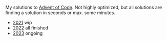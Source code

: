 My solutions to [Advent of Code](https://adventofcode.com). Not highly optimized, but all solutions are finding a solution in seconds or max. some minutes.

* [2021](./2021) wip
* [2022](./2022) all finished
* [2023](./2023) ongoing
